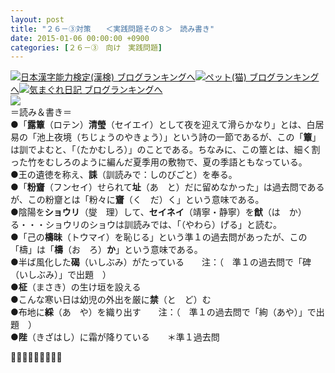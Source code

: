 ```yaml
---
layout: post
title: "２６－③対策　　＜実践問題その８＞　読み書き"
date: 2015-01-06 00:00:00 +0900
categories: [２６－③　向け　実践問題]
---
```


[![](/syuusyuu9701/assets/images/２６－③対策-＜実践問題その８＞-読み書き-br_c_3028_1.gif)](http://blog.with2.net/link.php?1659096:3028 "日本漢字能力検定(漢検) ブログランキングへ")[日本漢字能力検定(漢検) ブログランキングへ](http://blog.with2.net/link.php?1659096:3028)[![](/syuusyuu9701/assets/images/２６－③対策-＜実践問題その８＞-読み書き-br_c_1348_1.gif)](http://blog.with2.net/link.php?1659096:1348 "ペット(猫) ブログランキングへ")[ペット(猫) ブログランキングへ](http://blog.with2.net/link.php?1659096:1348)[![](/syuusyuu9701/assets/images/２６－③対策-＜実践問題その８＞-読み書き-br_c_9257_1.gif)](http://blog.with2.net/link.php?1659096:9257 "気まぐれ日記 ブログランキングへ")[気まぐれ日記 ブログランキングへ](http://blog.with2.net/link.php?1659096:9257)  
![](/syuusyuu9701/assets/images/２６－③対策-＜実践問題その８＞-読み書き-4e974415c5ff03c71159c23deff8e3a3.png)  
＝読み＆書き＝  
●「**露簟**（ロテン）**清瑩**（セイエイ）として夜を迎えて滑らかなり」とは、白居易の「池上夜境（ちじょうのやきょう）」という詩の一節であるが、この「**簟**」は訓でよむと、「（たかむしろ）」のことである。ちなみに、この簟とは、細く割った竹をむしろのように編んだ夏季用の敷物で、夏の季語ともなっている。  
●王の遺徳を称え、**誄**（訓読みで：しのびごと）を奉る。  
●「**粉齏**（フンセイ）せられて**址**（あ　と）だに留めなかった」は過去問であるが、この粉齏とは「粉々に**齏**（く　だ）く」という意味である。  
●陰陽を**ショウリ**（燮　理）して、**セイネイ**（靖寧・静寧）を**猷**（は　か）る・・・ショウリのショウは訓読みでは、「（やわら）げる」と読む。  
●「己の**檮昧**（トウマイ）を恥じる」という準１の過去問があったが、この「檮」は「**檮**（お　ろ）**か**」という意味である。  
●半ば風化した**碣**（いしぶみ）がたっている　　注：（　準１の過去問で「碑（いしぶみ）」で出題　）  
●**柾**（まさき）の生け垣を設える　  
●こんな寒い日は幼児の外出を厳に**禁**（と　ど）む  
●布地に**綵**（あ　や）を織り出す　　注：（　準１の過去問で「絢（あや）」で出題　）  
●**陛**（きざはし）に霜が降りている　　＊準１過去問　  
  
👋👋👋🐑🐑🐑👋👋👋  
  